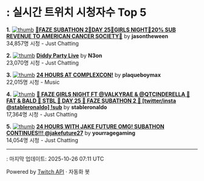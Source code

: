 # : 실시간 트위치 시청자수 Top 5

**1.** [![thumb](https://static-cdn.jtvnw.net/previews-ttv/live_user_jasontheween-320x180.jpg)](https://twitch.tv/jasontheween)
**[🔴FAZE SUBATHON 2🔴DAY 25🔴GIRLS NIGHT🔴20% SUB REVENUE TO AMERICAN CANCER SOCIETY🔴](https://twitch.tv/jasontheween)** by **jasontheween**<br>34,857명 시청  - Just Chatting

**2.** [![thumb](https://static-cdn.jtvnw.net/previews-ttv/live_user_n3on-320x180.jpg)](https://twitch.tv/N3on)
**[Diddy Party Live](https://twitch.tv/N3on)** by **N3on**<br>23,070명 시청  - Just Chatting

**3.** [![thumb](https://static-cdn.jtvnw.net/previews-ttv/live_user_plaqueboymax-320x180.jpg)](https://twitch.tv/plaqueboymax)
**[24 HOURS AT COMPLEXCON!](https://twitch.tv/plaqueboymax)** by **plaqueboymax**<br>22,015명 시청  - Music

**4.** [![thumb](https://static-cdn.jtvnw.net/previews-ttv/live_user_stableronaldo-320x180.jpg)](https://twitch.tv/stableronaldo)
**[💅 FAZE GIRLS NIGHT FT @VALKYRAE & @QTCINDERELLA 💅 FAT & BALD 💅 STBL 💅 DAY 25 💅 FAZE SUBATHON 2 💅 [twitter/insta @stableronaldo] !sub](https://twitch.tv/stableronaldo)** by **stableronaldo**<br>17,364명 시청  - Just Chatting

**5.** [![thumb](https://static-cdn.jtvnw.net/previews-ttv/live_user_yourragegaming-320x180.jpg)](https://twitch.tv/yourragegaming)
**[24 HOURS WITH JAKE FUTURE OMG! SUBATHON CONTINUES!!! @jakefuture27](https://twitch.tv/yourragegaming)** by **yourragegaming**<br>14,054명 시청  - Just Chatting


---
: 마지막 업데이트: 2025-10-26 07:11 UTC

Powered by [Twitch API](https://dev.twitch.tv/docs/api/reference) · 자동화 봇